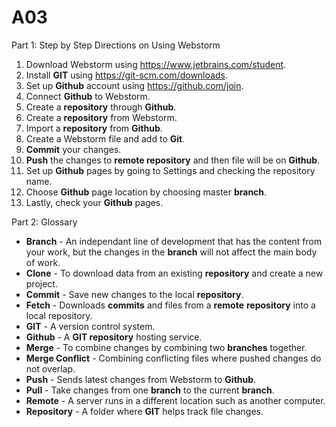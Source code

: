 # A03
Part 1: Step by Step Directions on Using Webstorm

  1. Download Webstorm using https://www.jetbrains.com/student.
  2. Install **GIT** using https://git-scm.com/downloads.
  3. Set up **Github** account using https://github.com/join.
  4. Connect **Github** to Webstorm.
  5. Create a **repository** through **Github**.
  6. Create a **repository** from Webstorm.
  7. Import a **repository** from **Github**.
  8. Create a Webstorm file and add to **Git**.
  9. **Commit** your changes.
  10. **Push** the changes to **remote repository** and then file will be on **Github**.
  11. Set up **Github** pages by going to Settings and checking the repository name.
  12. Choose **Github** page location by choosing master **branch**.
  13. Lastly, check your **Github** pages.

Part 2: Glossary 
  - **Branch** - An independant line of development that has the content from your work, but the changes in the **branch** will not affect the main body of work.
  - **Clone** - To download data from an existing **repository** and create a new project. 
  - **Commit** - Save new changes to the local **repository**. 
  - **Fetch** - Downloads **commits** and files from a **remote** **repository** into a local repository.
  - **GIT** - A version control system.
  - **Github** - A **GIT repository** hosting service.  
  - **Merge** - To combine changes by combining two **branches** together. 
  - **Merge Conflict** - Combining conflicting files where pushed changes do not overlap.
  - **Push** - Sends latest changes from Webstorm to **Github**. 
  - **Pull** - Take changes from one **branch** to the current **branch**.
  - **Remote** - A server runs in a different location such as another computer.
  - **Repository** - A folder where **GIT** helps track file changes.




